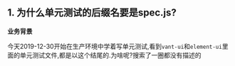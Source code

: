 ## 1. 为什么单元测试的后缀名要是spec.js?

**业务背景**

今天2019-12-30开始在生产环境中学着写单元测试,看到`vant-ui`和`element-ui`里面的单元测试文件,都是以这个结尾的.为啥呢?搜索了一圈都没有描述的